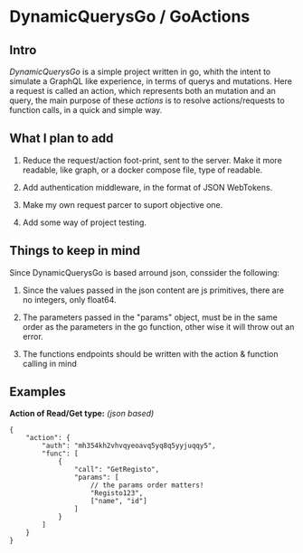# DynamicQuerysGo / GoActions

## __Intro__

_DynamicQuerysGo_ is a simple project written in go, whith the intent to simulate a GraphQL like experience, in terms of querys and mutations. Here a request is called an action, which represents both an mutation and an query, the main purpose of these _actions_ is to resolve actions/requests to function calls, in a quick and simple way.

## __What I plan to add__

1. Reduce the request/action foot-print, sent to the server. Make it more readable, like graph, or a docker compose file, type of readable.

1. Add authentication middleware, in the format of JSON WebTokens.

1. Make my own request parcer to suport objective one.

1. Add some way of project testing.

## __Things to keep in mind__

Since DynamicQuerysGo is based arround json, conssider the following:

1. Since the values passed in the json content are js primitives, there are no integers, only float64.

1. The parameters passed in the "params" object, must be in the same order as the parameters in the go function, other wise it will throw out an error.

1. The functions endpoints should be written with the action & function calling in mind

## __Examples__

__Action of Read/Get type:__ _(json based)_

    {
        "action": {
            "auth": "mh354kh2vhvqyeoavq5yq8q5yyjuqqy5",
            "func": [
                {
                    "call": "GetRegisto",
                    "params": [
                        // the params order matters!
                        "Registo123",
                        ["name", "id"]
                    ]
                }
            ]
        }
    }
